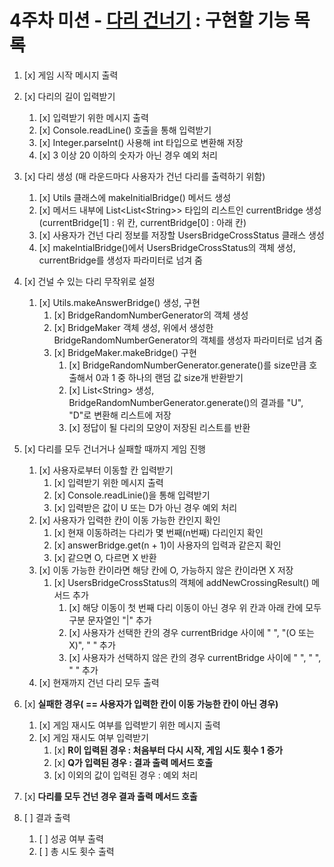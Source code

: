 # 4주차 미션 - [다리 건너기](https://www.notion.so/ca474d281e414157881a7047f8ebe24a?v=11d6ac51a94948b392677cbf12ddd306) : 구현할 기능 목록

1. [x] 게임 시작 메시지 출력
2. [x] 다리의 길이 입력받기
   1. [x] 입력받기 위한 메시지 출력
   2. [x] Console.readLine() 호출을 통해 입력받기
   3. [x] Integer.parseInt() 사용해 int 타입으로 변환해 저장
   4. [x] 3 이상 20 이하의 숫자가 아닌 경우 예외 처리
3. [x] 다리 생성 (매 라운드마다 사용자가 건넌 다리를 출력하기 위함)
   1. [x] Utils 클래스에 makeInitialBridge() 메서드 생성
   2. [x] 메서드 내부에 List<List<String\>> 타입의 리스트인 currentBridge 생성(currentBridge[1] : 위 칸, currentBridge[0] : 아래 칸)
   3. [x] 사용자가 건넌 다리 정보를 저장할 UsersBridgeCrossStatus 클래스 생성
   4. [x] makeIntialBridge()에서 UsersBridgeCrossStatus의 객체 생성, currentBridge를 생성자 파라미터로 넘겨 줌
4. [x] 건널 수 있는 다리 무작위로 설정
   1. [x] Utils.makeAnswerBridge() 생성, 구현
      1. [x] BridgeRandomNumberGenerator의 객체 생성
      2. [x] BridgeMaker 객체 생성, 위에서 생성한 BridgeRandomNumberGenerator의 객체를 생성자 파라미터로 넘겨 줌
      3. [x] BridgeMaker.makeBridge() 구현
         1. [x] BridgeRandomNumberGenerator.generate()를 size만큼 호출해서 0과 1 중 하나의 랜덤 값 size개 반환받기
         2. [x] List<String\> 생성, BridgeRandomNumberGenerator.generate()의 결과를 "U", "D"로 변환해 리스트에 저장
         3. [x] 정답이 될 다리의 모양이 저장된 리스트를 반환


1. [x] 다리를 모두 건너거나 실패할 때까지 게임 진행
   1. [x] 사용자로부터 이동할 칸 입력받기
      1. [x] 입력받기 위한 메시지 출력
      2. [x] Console.readLinie()을 통해 입력받기
      3. [x] 입력받은 값이 U 또는 D가 아닌 경우 예외 처리
   2. [x] 사용자가 입력한 칸이 이동 가능한 칸인지 확인
      1. [x] 현재 이동하려는 다리가 몇 번째(n번째) 다리인지 확인
      2. [x] answerBridge.get(n + 1)이 사용자의 입력과 같은지 확인
      3. [x] 같으면 O, 다르면 X 반환
   3. [x] 이동 가능한 칸이라면 해당 칸에 O, 가능하지 않은 칸이라면 X 저장
      1. [x] UsersBridgeCrossStatus의 객체에 addNewCrossingResult() 메서드 추가
         1. [x] 해당 이동이 첫 번째 다리 이동이 아닌 경우 위 칸과 아래 칸에 모두 구분 문자열인 "|" 추가
         2. [x] 사용자가 선택한 칸의 경우 currentBridge 사이에 " ", "(O 또는 X)", " "  추가
         3. [x] 사용자가 선택하지 않은 칸의 경우 currentBridge 사이에 " ", " ", " " 추가
   4. [x] 현재까지 건넌 다리 모두 출력


2. [x] **실패한 경우( == 사용자가 입력한 칸이 이동 가능한 칸이 아닌 경우)**
   1. [x] 게임 재시도 여부를 입력받기 위한 메시지 출력
   2. [x] 게임 재시도 여부 입력받기
      1. [x] **R이 입력된 경우 : 처음부터 다시 시작, 게임 시도 횟수 1 증가**
      2. [x] **Q가 입력된 경우 : 결과 출력 메서드 호출**
      3. [x] 이외의 값이 입력된 경우 : 예외 처리
3. [x] **다리를 모두 건넌 경우 결과 출력 메서드 호출**


4. [ ] 결과 출력
   1. [ ] 성공 여부 출력
   2. [ ] 총 시도 횟수 출력